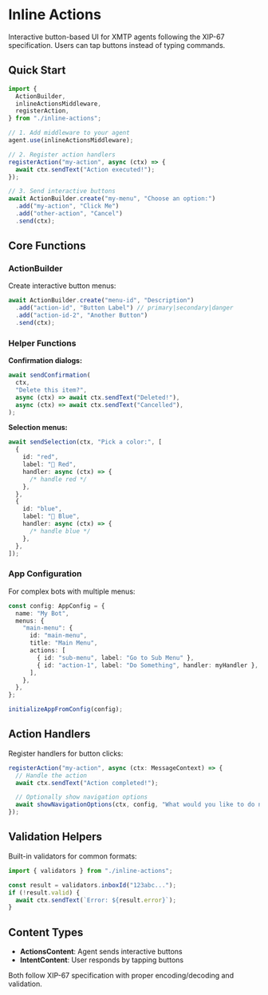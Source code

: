 # Inline Actions

Interactive button-based UI for XMTP agents following the XIP-67 specification. Users can tap buttons instead of typing commands.

## Quick Start

```typescript
import {
  ActionBuilder,
  inlineActionsMiddleware,
  registerAction,
} from "./inline-actions";

// 1. Add middleware to your agent
agent.use(inlineActionsMiddleware);

// 2. Register action handlers
registerAction("my-action", async (ctx) => {
  await ctx.sendText("Action executed!");
});

// 3. Send interactive buttons
await ActionBuilder.create("my-menu", "Choose an option:")
  .add("my-action", "Click Me")
  .add("other-action", "Cancel")
  .send(ctx);
```

## Core Functions

### ActionBuilder

Create interactive button menus:

```typescript
await ActionBuilder.create("menu-id", "Description")
  .add("action-id", "Button Label") // primary|secondary|danger
  .add("action-id-2", "Another Button")
  .send(ctx);
```

### Helper Functions

**Confirmation dialogs:**

```typescript
await sendConfirmation(
  ctx,
  "Delete this item?",
  async (ctx) => await ctx.sendText("Deleted!"),
  async (ctx) => await ctx.sendText("Cancelled"),
);
```

**Selection menus:**

```typescript
await sendSelection(ctx, "Pick a color:", [
  {
    id: "red",
    label: "🔴 Red",
    handler: async (ctx) => {
      /* handle red */
    },
  },
  {
    id: "blue",
    label: "🔵 Blue",
    handler: async (ctx) => {
      /* handle blue */
    },
  },
]);
```

### App Configuration

For complex bots with multiple menus:

```typescript
const config: AppConfig = {
  name: "My Bot",
  menus: {
    "main-menu": {
      id: "main-menu",
      title: "Main Menu",
      actions: [
        { id: "sub-menu", label: "Go to Sub Menu" },
        { id: "action-1", label: "Do Something", handler: myHandler },
      ],
    },
  },
};

initializeAppFromConfig(config);
```

## Action Handlers

Register handlers for button clicks:

```typescript
registerAction("my-action", async (ctx: MessageContext) => {
  // Handle the action
  await ctx.sendText("Action completed!");

  // Optionally show navigation options
  await showNavigationOptions(ctx, config, "What would you like to do next?");
});
```

## Validation Helpers

Built-in validators for common formats:

```typescript
import { validators } from "./inline-actions";

const result = validators.inboxId("123abc...");
if (!result.valid) {
  await ctx.sendText(`Error: ${result.error}`);
}
```

## Content Types

- **ActionsContent**: Agent sends interactive buttons
- **IntentContent**: User responds by tapping buttons

Both follow XIP-67 specification with proper encoding/decoding and validation.

